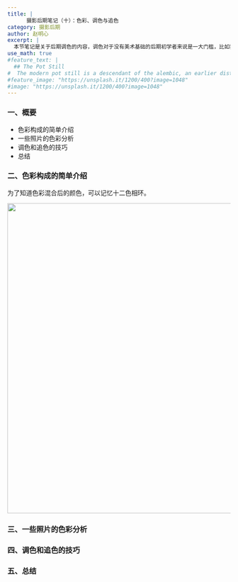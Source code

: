 ```yaml
---
title: |
      摄影后期笔记（十）：色彩、调色与追色
category: 摄影后期
author: 赵明心
excerpt: |
  本节笔记是关于后期调色的内容，调色对于没有美术基础的后期初学者来说是一大门槛，比如我。调色的过程中，你要时刻想着如何把片子从当前的色彩调整到大脑中想要的色调上去，这是色彩的减法。之前理解了三原色的混合原理后，可以根据两种颜色的色相大体知道混合后的颜色，这仅仅是色彩的加法。所以，这节会记一些色彩构成的基础知识，然后在这基础之上写一些调色的技巧和PS中常用的调色方法。追色指的是给定一张照片，用其他片子模拟这张照片的色彩风格，这也是调色中常见的问题。
use_math: true
#feature_text: |
  ## The Pot Still
#  The modern pot still is a descendant of the alembic, an earlier distillation device
#feature_image: "https://unsplash.it/1200/400?image=1048"
#image: "https://unsplash.it/1200/400?image=1048"
---
```


### 一、概要

- 色彩构成的简单介绍
- 一些照片的色彩分析
- 调色和追色的技巧
- 总结

### 二、色彩构成的简单介绍
为了知道色彩混合后的颜色，可以记忆十二色相环。

<center>
<img src="http://wx3.sinaimg.cn/large/41f56ddcgy1fpctmdzfc2j21a20i4n0r.jpg" width="700px">
</center>


### 三、一些照片的色彩分析

### 四、调色和追色的技巧

### 五、总结